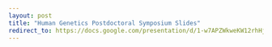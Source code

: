 ```yaml
---
layout: post
title: "Human Genetics Postdoctoral Symposium Slides"
redirect_to: https://docs.google.com/presentation/d/1-w7APZWkweKW12rhHjbs7DMOVn-OY8wED0RlzTput90
---
```

